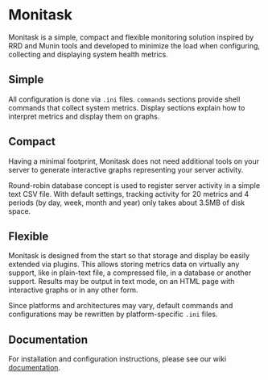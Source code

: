 # Monitask

Monitask is a simple, compact and flexible monitoring solution inspired by RRD and Munin tools and developed to minimize
the load when configuring, collecting and displaying system health metrics.

## Simple

All configuration is done via `.ini` files. `commands` sections provide shell commands that collect system metrics.
Display sections explain how to interpret metrics and display them on graphs.

## Compact

Having a minimal footprint, Monitask does not need additional tools on your server to generate interactive graphs
representing your server activity.

Round-robin database concept is used to register server activity in a simple text CSV file. With default settings,
tracking activity for 20 metrics and 4 periods (by day, week, month and year) only takes about 3.5MB of disk space.

## Flexible

Monitask is designed from the start so that storage and display be easily extended via plugins. This allows storing
metrics data on virtually any support, like in plain-text file, a compressed file, in a database or another support.
Results may be output in text mode, on an HTML page with interactive graphs or in any other form.

Since platforms and architectures may vary, default commands and configurations may be rewritten by platform-specific
`.ini` files.

## Documentation

For installation and configuration instructions, please see our wiki [documentation].

[documentation]: https://github.com/dotgit/monitask/wiki/
